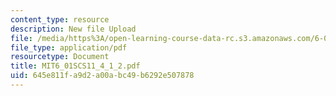```yaml
---
content_type: resource
description: New file Upload
file: /media/https%3A/open-learning-course-data-rc.s3.amazonaws.com/6-01sc-introduction-to-electrical-engineering-and-computer-science-i-spring-2011/645e811fa9d2a00abc49b6292e507878_MIT6_01SCS11_4_1_2.pdf
file_type: application/pdf
resourcetype: Document
title: MIT6_01SCS11_4_1_2.pdf
uid: 645e811f-a9d2-a00a-bc49-b6292e507878
---
```

